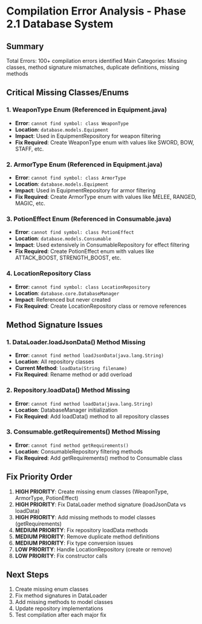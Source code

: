 # Compilation Error Analysis - Phase 2.1 Database System

## Summary
Total Errors: 100+ compilation errors identified
Main Categories: Missing classes, method signature mismatches, duplicate definitions, missing methods

## Critical Missing Classes/Enums

### 1. WeaponType Enum (Referenced in Equipment.java)
- **Error**: `cannot find symbol: class WeaponType`
- **Location**: `database.models.Equipment`
- **Impact**: Used in EquipmentRepository for weapon filtering
- **Fix Required**: Create WeaponType enum with values like SWORD, BOW, STAFF, etc.

### 2. ArmorType Enum (Referenced in Equipment.java)
- **Error**: `cannot find symbol: class ArmorType`
- **Location**: `database.models.Equipment`
- **Impact**: Used in EquipmentRepository for armor filtering
- **Fix Required**: Create ArmorType enum with values like MELEE, RANGED, MAGIC, etc.

### 3. PotionEffect Enum (Referenced in Consumable.java)
- **Error**: `cannot find symbol: class PotionEffect`
- **Location**: `database.models.Consumable`
- **Impact**: Used extensively in ConsumableRepository for effect filtering
- **Fix Required**: Create PotionEffect enum with values like ATTACK_BOOST, STRENGTH_BOOST, etc.

### 4. LocationRepository Class
- **Error**: `cannot find symbol: class LocationRepository`
- **Location**: `database.core.DatabaseManager`
- **Impact**: Referenced but never created
- **Fix Required**: Create LocationRepository class or remove references

## Method Signature Issues

### 1. DataLoader.loadJsonData() Method Missing
- **Error**: `cannot find method loadJsonData(java.lang.String)`
- **Location**: All repository classes
- **Current Method**: `loadData(String filename)`
- **Fix Required**: Rename method or add overload

### 2. Repository.loadData() Method Missing
- **Error**: `cannot find method loadData(java.lang.String)`
- **Location**: DatabaseManager initialization
- **Fix Required**: Add loadData() method to all repository classes

### 3. Consumable.getRequirements() Method Missing
- **Error**: `cannot find method getRequirements()`
- **Location**: ConsumableRepository filtering methods
- **Fix Required**: Add getRequirements() method to Consumable class

## Fix Priority Order

1. **HIGH PRIORITY**: Create missing enum classes (WeaponType, ArmorType, PotionEffect)
2. **HIGH PRIORITY**: Fix DataLoader method signature (loadJsonData vs loadData)
3. **HIGH PRIORITY**: Add missing methods to model classes (getRequirements)
4. **MEDIUM PRIORITY**: Fix repository loadData methods
5. **MEDIUM PRIORITY**: Remove duplicate method definitions
6. **MEDIUM PRIORITY**: Fix type conversion issues
7. **LOW PRIORITY**: Handle LocationRepository (create or remove)
8. **LOW PRIORITY**: Fix constructor calls

## Next Steps
1. Create missing enum classes
2. Fix method signatures in DataLoader
3. Add missing methods to model classes
4. Update repository implementations
5. Test compilation after each major fix